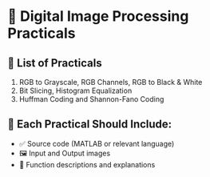 # 🎯 Digital Image Processing Practicals

## 🔬 List of Practicals

1. RGB to Grayscale, RGB Channels, RGB to Black & White  
2. Bit Slicing, Histogram Equalization  
3. Huffman Coding and Shannon-Fano Coding  

## 📂 Each Practical Should Include:

- ✅ Source code (MATLAB or relevant language)  
- 🖼️ Input and Output images  
- 📝 Function descriptions and explanations  

